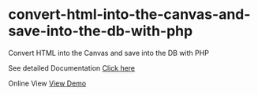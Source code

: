 # convert-html-into-the-canvas-and-save-into-the-db-with-php
Convert HTML into the Canvas and save into the DB with PHP


See detailed Documentation <a href="https://learncodeweb.com/web-development/convert-html-into-the-canvas-and-save-into-the-db-with-php/" target="_blank">Click here</a>

Online View <a href="https://learncodeweb.com/demo/web-development/convert-html-into-the-canvas-and-save-into-the-db-with-php/" target="_blank">View Demo</a>

